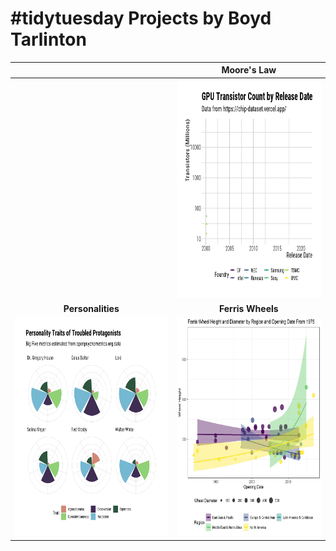 # #tidytuesday Projects by Boyd Tarlinton

| | Moore's Law|
| :---: | :---: |
| | <img src="./Out/2022-08-23.gif" width="350" height="350" /> |
| **Personalities** | **Ferris Wheels** |
|  <img src="./Out/2022-08-16.png" width="350" height="350" /> | <img src="./Out/2022-08-09-final.jpg" width="350" height="350" /> |

